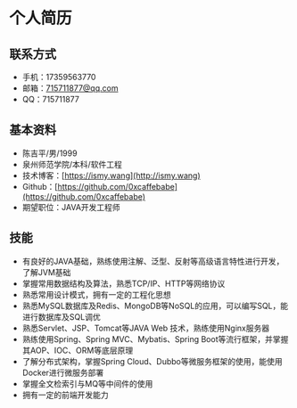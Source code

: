 # 个人简历

## 联系方式

- 手机：17359563770
- 邮箱：715711877@qq.com
- QQ：715711877

## 基本资料

- 陈吉平/男/1999
- 泉州师范学院/本科/软件工程
- 技术博客：[https://ismy.wang](http://ismy.wang)
- Github：[https://github.com/0xcaffebabe](https://github.com/0xcaffebabe)
- 期望职位：JAVA开发工程师

## 技能

- 有良好的JAVA基础，熟练使用注解、泛型、反射等高级语言特性进行开发，了解JVM基础
- 掌握常用数据结构及算法，熟悉TCP/IP、HTTP等网络协议
- 熟悉常用设计模式，拥有一定的工程化思想
- 熟悉MySQL数据库及Redis、MongoDB等NoSQL的应用，可以编写SQL，能进行数据库及SQL调优
- 熟悉Servlet、JSP、Tomcat等JAVA Web 技术，熟练使用Nginx服务器
- 熟练使用Spring、Spring MVC、Mybatis、Spring Boot等流行框架，并掌握其AOP、IOC、ORM等底层原理
- 了解分布式架构，掌握Spring Cloud、Dubbo等微服务框架的使用，能使用Docker进行微服务部署
- 掌握全文检索引与MQ等中间件的使用
- 拥有一定的前端开发能力
